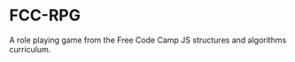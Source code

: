 # FCC-RPG
<p>
  A role playing game from the Free Code Camp JS structures and algorithms curriculum.
</p>
